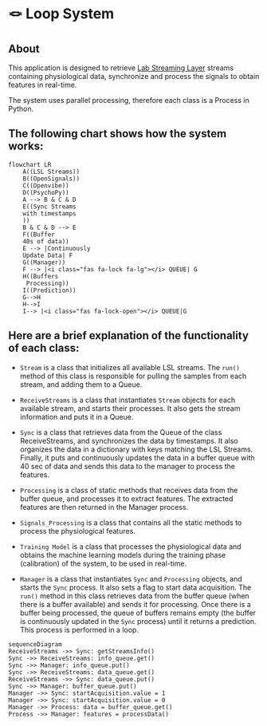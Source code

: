 # 🪢 Loop System

## About

This application is designed to retrieve [Lab Streaming Layer](https://github.com/sccn/labstreaminglayer) streams
containing physiological data, synchronize and process the signals to obtain features in real-time.

The system uses parallel processing, therefore each class is a Process in Python.

## The following chart shows how the system works:

```mermaid
flowchart LR
    A((LSL Streams))
    B((OpenSignals))
    C((Openvibe))
    D((PsychoPy))
    A --> B & C & D
    E((Sync Streams
    with timestamps
    ))
    B & C & D --> E
    F((Buffer
    40s of data))
    E --> |Continuously
    Update Data| F
    G((Manager))
    F --> |<i class="fas fa-lock fa-lg"></i> QUEUE| G 
    H((Buffers 
     Processing))
    I((Prediction))
    G-->H
    H-->I
    I--> |<i class="fas fa-lock-open"></i> QUEUE|G
```

## Here are a brief explanation of the functionality of each class:

- `Stream` is a class that initializes all available LSL streams. The `run()` method of this class is responsible for
  pulling the samples
  from each stream, and adding them to a Queue.

- `ReceiveStreams` is a class that instantiates `Stream` objects for each available stream, and starts their processes.
  It also gets the stream information and puts it in a Queue.

- `Sync` is a class that retrieves data from the Queue of the class ReceiveStreams, and synchronizes the data by
  timestamps. It also organizes the data in a dictionary with keys matching the LSL Streams. Finally, it puts and
  continuously updates the data in a buffer
  queue with 40 sec of data and sends this data to the manager to process the features.

- `Processing` is a class of static methods that receives data from the buffer queue, and processes it to extract
  features. The extracted
  features are then returned in the Manager process.

- `Signals_Processing` is a class that contains all the static methods to process the physiological features.

- `Training Model` is a class that processes the physiological data and obtains the machine learning models during the
  training phase (calibration) of the system, to be used in real-time.

- `Manager` is a class that instantiates `Sync` and `Processing` objects, and starts the `Sync` process. It also sets a
  flag to start data acquisition. The `run()` method in this class retrieves data from the buffer queue (when there is a
  buffer available) and sends it for processing. Once there is a buffer being processed, the queue of buffers remains
  empty (the buffer is
  continuously updated in the `Sync` process) until it returns a prediction. This process is performed in a loop.

```mermaid
sequenceDiagram
ReceiveStreams ->> Sync: getStreamsInfo()
Sync ->> ReceiveStreams: info_queue.get()
Sync ->> Manager: info_queue.put()
Sync ->> ReceiveStreams: data_queue.get()
ReceiveStreams ->> Sync: data_queue.put()
Sync ->> Manager: buffer_queue.put()
Manager ->> Sync: startAcquisition.value = 1
Manager ->> Sync: startAcquisition.value = 0
Manager ->> Process: data = buffer_queue.get()
Process ->> Manager: features = processData()
```
